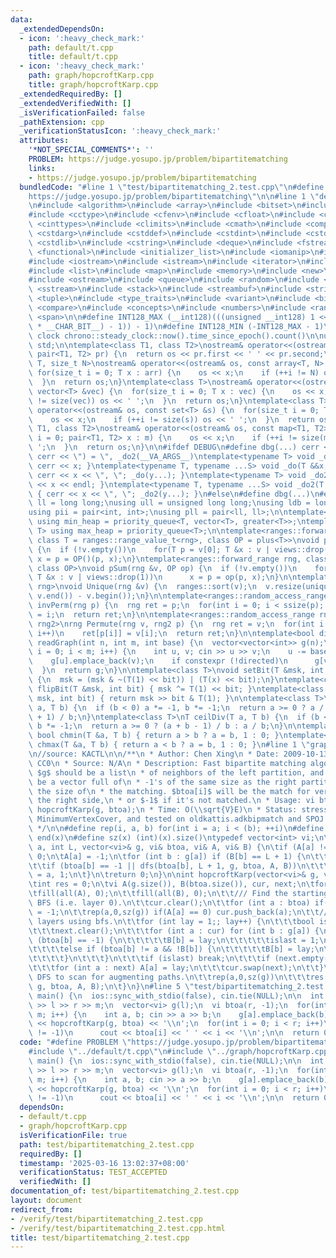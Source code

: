 ```yaml
---
data:
  _extendedDependsOn:
  - icon: ':heavy_check_mark:'
    path: default/t.cpp
    title: default/t.cpp
  - icon: ':heavy_check_mark:'
    path: graph/hopcroftKarp.cpp
    title: graph/hopcroftKarp.cpp
  _extendedRequiredBy: []
  _extendedVerifiedWith: []
  _isVerificationFailed: false
  _pathExtension: cpp
  _verificationStatusIcon: ':heavy_check_mark:'
  attributes:
    '*NOT_SPECIAL_COMMENTS*': ''
    PROBLEM: https://judge.yosupo.jp/problem/bipartitematching
    links:
    - https://judge.yosupo.jp/problem/bipartitematching
  bundledCode: "#line 1 \"test/bipartitematching_2.test.cpp\"\n#define PROBLEM \"\
    https://judge.yosupo.jp/problem/bipartitematching\"\n\n#line 1 \"default/t.cpp\"\
    \n#include <algorithm>\n#include <array>\n#include <bitset>\n#include <cassert>\n\
    #include <cctype>\n#include <cfenv>\n#include <cfloat>\n#include <chrono>\n#include\
    \ <cinttypes>\n#include <climits>\n#include <cmath>\n#include <complex>\n#include\
    \ <cstdarg>\n#include <cstddef>\n#include <cstdint>\n#include <cstdio>\n#include\
    \ <cstdlib>\n#include <cstring>\n#include <deque>\n#include <fstream>\n#include\
    \ <functional>\n#include <initializer_list>\n#include <iomanip>\n#include <ios>\n\
    #include <iostream>\n#include <istream>\n#include <iterator>\n#include <limits>\n\
    #include <list>\n#include <map>\n#include <memory>\n#include <new>\n#include <numeric>\n\
    #include <ostream>\n#include <queue>\n#include <random>\n#include <set>\n#include\
    \ <sstream>\n#include <stack>\n#include <streambuf>\n#include <string>\n#include\
    \ <tuple>\n#include <type_traits>\n#include <variant>\n#include <bit>\n#include\
    \ <compare>\n#include <concepts>\n#include <numbers>\n#include <ranges>\n#include\
    \ <span>\n\n#define INT128_MAX (__int128)(((unsigned __int128) 1 << ((sizeof(__int128)\
    \ * __CHAR_BIT__) - 1)) - 1)\n#define INT128_MIN (-INT128_MAX - 1)\n\n#define\
    \ clock chrono::steady_clock::now().time_since_epoch().count()\n\nusing namespace\
    \ std;\n\ntemplate<class T1, class T2>\nostream& operator<<(ostream& os, const\
    \ pair<T1, T2> pr) {\n  return os << pr.first << ' ' << pr.second;\n}\ntemplate<class\
    \ T, size_t N>\nostream& operator<<(ostream& os, const array<T, N> &arr) {\n \
    \ for(size_t i = 0; T x : arr) {\n    os << x;\n    if (++i != N) os << ' ';\n\
    \  }\n  return os;\n}\ntemplate<class T>\nostream& operator<<(ostream& os, const\
    \ vector<T> &vec) {\n  for(size_t i = 0; T x : vec) {\n    os << x;\n    if (++i\
    \ != size(vec)) os << ' ';\n  }\n  return os;\n}\ntemplate<class T>\nostream&\
    \ operator<<(ostream& os, const set<T> &s) {\n  for(size_t i = 0; T x : s) {\n\
    \    os << x;\n    if (++i != size(s)) os << ' ';\n  }\n  return os;\n}\ntemplate<class\
    \ T1, class T2>\nostream& operator<<(ostream& os, const map<T1, T2> &m) {\n  for(size_t\
    \ i = 0; pair<T1, T2> x : m) {\n    os << x;\n    if (++i != size(m)) os << '\
    \ ';\n  }\n  return os;\n}\n\n#ifdef DEBUG\n#define dbg(...) cerr << '(', _do(#__VA_ARGS__),\
    \ cerr << \") = \", _do2(__VA_ARGS__)\ntemplate<typename T> void _do(T &&x) {\
    \ cerr << x; }\ntemplate<typename T, typename ...S> void _do(T &&x, S&&...y) {\
    \ cerr << x << \", \"; _do(y...); }\ntemplate<typename T> void _do2(T &&x) { cerr\
    \ << x << endl; }\ntemplate<typename T, typename ...S> void _do2(T &&x, S&&...y)\
    \ { cerr << x << \", \"; _do2(y...); }\n#else\n#define dbg(...)\n#endif\n\nusing\
    \ ll = long long;\nusing ull = unsigned long long;\nusing ldb = long double;\n\
    using pii = pair<int, int>;\nusing pll = pair<ll, ll>;\n\ntemplate<typename T>\
    \ using min_heap = priority_queue<T, vector<T>, greater<T>>;\ntemplate<typename\
    \ T> using max_heap = priority_queue<T>;\n\ntemplate<ranges::forward_range rng,\
    \ class T = ranges::range_value_t<rng>, class OP = plus<T>>\nvoid pSum(rng &v)\
    \ {\n  if (!v.empty())\n    for(T p = v[0]; T &x : v | views::drop(1))\n     \
    \ x = p = OP()(p, x);\n}\ntemplate<ranges::forward_range rng, class T = ranges::range_value_t<rng>,\
    \ class OP>\nvoid pSum(rng &v, OP op) {\n  if (!v.empty())\n    for(T p = v[0];\
    \ T &x : v | views::drop(1))\n      x = p = op(p, x);\n}\n\ntemplate<ranges::forward_range\
    \ rng>\nvoid Unique(rng &v) {\n  ranges::sort(v);\n  v.resize(unique(v.begin(),\
    \ v.end()) - v.begin());\n}\n\ntemplate<ranges::random_access_range rng>\nrng\
    \ invPerm(rng p) {\n  rng ret = p;\n  for(int i = 0; i < ssize(p); i++)\n    ret[p[i]]\
    \ = i;\n  return ret;\n}\n\ntemplate<ranges::random_access_range rng, ranges::random_access_range\
    \ rng2>\nrng Permute(rng v, rng2 p) {\n  rng ret = v;\n  for(int i = 0; i < ssize(p);\
    \ i++)\n    ret[p[i]] = v[i];\n  return ret;\n}\n\ntemplate<bool directed>\nvector<vector<int>>\
    \ readGraph(int n, int m, int base) {\n  vector<vector<int>> g(n);\n  for(int\
    \ i = 0; i < m; i++) {\n    int u, v; cin >> u >> v;\n    u -= base, v -= base;\n\
    \    g[u].emplace_back(v);\n    if constexpr (!directed)\n      g[v].emplace_back(u);\n\
    \  }\n  return g;\n}\n\ntemplate<class T>\nvoid setBit(T &msk, int bit, bool x)\
    \ {\n  msk = (msk & ~(T(1) << bit)) | (T(x) << bit);\n}\ntemplate<class T> void\
    \ flipBit(T &msk, int bit) { msk ^= T(1) << bit; }\ntemplate<class T> bool getBit(T\
    \ msk, int bit) { return msk >> bit & T(1); }\n\ntemplate<class T>\nT floorDiv(T\
    \ a, T b) {\n  if (b < 0) a *= -1, b *= -1;\n  return a >= 0 ? a / b : (a - b\
    \ + 1) / b;\n}\ntemplate<class T>\nT ceilDiv(T a, T b) {\n  if (b < 0) a *= -1,\
    \ b *= -1;\n  return a >= 0 ? (a + b - 1) / b : a / b;\n}\n\ntemplate<class T>\
    \ bool chmin(T &a, T b) { return a > b ? a = b, 1 : 0; }\ntemplate<class T> bool\
    \ chmax(T &a, T b) { return a < b ? a = b, 1 : 0; }\n#line 1 \"graph/hopcroftKarp.cpp\"\
    \n//source: KACTL\n\n/**\n * Author: Chen Xing\n * Date: 2009-10-13\n * License:\
    \ CC0\n * Source: N/A\n * Description: Fast bipartite matching algorithm. Graph\
    \ $g$ should be a list\n * of neighbors of the left partition, and $btoa$ should\
    \ be a vector full of\n * -1's of the same size as the right partition. Returns\
    \ the size of\n * the matching. $btoa[i]$ will be the match for vertex $i$ on\
    \ the right side,\n * or $-1$ if it's not matched.\n * Usage: vi btoa(m, -1);\
    \ hopcroftKarp(g, btoa);\n * Time: O(\\sqrt{V}E)\n * Status: stress-tested by\
    \ MinimumVertexCover, and tested on oldkattis.adkbipmatch and SPOJ:MATCHING\n\
    \ */\n\n#define rep(i, a, b) for(int i = a; i < (b); ++i)\n#define all(x) begin(x),\
    \ end(x)\n#define sz(x) (int)(x).size()\ntypedef vector<int> vi;\n\nbool dfs(int\
    \ a, int L, vector<vi>& g, vi& btoa, vi& A, vi& B) {\n\tif (A[a] != L) return\
    \ 0;\n\tA[a] = -1;\n\tfor (int b : g[a]) if (B[b] == L + 1) {\n\t\tB[b] = 0;\n\
    \t\tif (btoa[b] == -1 || dfs(btoa[b], L + 1, g, btoa, A, B))\n\t\t\treturn btoa[b]\
    \ = a, 1;\n\t}\n\treturn 0;\n}\n\nint hopcroftKarp(vector<vi>& g, vi& btoa) {\n\
    \tint res = 0;\n\tvi A(g.size()), B(btoa.size()), cur, next;\n\tfor (;;) {\n\t\
    \tfill(all(A), 0);\n\t\tfill(all(B), 0);\n\t\t/// Find the starting nodes for\
    \ BFS (i.e. layer 0).\n\t\tcur.clear();\n\t\tfor (int a : btoa) if(a != -1) A[a]\
    \ = -1;\n\t\trep(a,0,sz(g)) if(A[a] == 0) cur.push_back(a);\n\t\t/// Find all\
    \ layers using bfs.\n\t\tfor (int lay = 1;; lay++) {\n\t\t\tbool islast = 0;\n\
    \t\t\tnext.clear();\n\t\t\tfor (int a : cur) for (int b : g[a]) {\n\t\t\t\tif\
    \ (btoa[b] == -1) {\n\t\t\t\t\tB[b] = lay;\n\t\t\t\t\tislast = 1;\n\t\t\t\t}\n\
    \t\t\t\telse if (btoa[b] != a && !B[b]) {\n\t\t\t\t\tB[b] = lay;\n\t\t\t\t\tnext.push_back(btoa[b]);\n\
    \t\t\t\t}\n\t\t\t}\n\t\t\tif (islast) break;\n\t\t\tif (next.empty()) return res;\n\
    \t\t\tfor (int a : next) A[a] = lay;\n\t\t\tcur.swap(next);\n\t\t}\n\t\t/// Use\
    \ DFS to scan for augmenting paths.\n\t\trep(a,0,sz(g))\n\t\t\tres += dfs(a, 0,\
    \ g, btoa, A, B);\n\t}\n}\n#line 5 \"test/bipartitematching_2.test.cpp\"\n\nsigned\
    \ main() {\n  ios::sync_with_stdio(false), cin.tie(NULL);\n\n  int l, r, m; cin\
    \ >> l >> r >> m;\n  vector<vi> g(l);\n  vi btoa(r, -1);\n  for(int i = 0; i <\
    \ m; i++) {\n    int a, b; cin >> a >> b;\n    g[a].emplace_back(b);\n  }\n  cout\
    \ << hopcroftKarp(g, btoa) << '\\n';\n  for(int i = 0; i < r; i++)\n    if (btoa[i]\
    \ != -1)\n      cout << btoa[i] << ' ' << i << '\\n';\n\n  return 0;\n}\n\n"
  code: "#define PROBLEM \"https://judge.yosupo.jp/problem/bipartitematching\"\n\n\
    #include \"../default/t.cpp\"\n#include \"../graph/hopcroftKarp.cpp\"\n\nsigned\
    \ main() {\n  ios::sync_with_stdio(false), cin.tie(NULL);\n\n  int l, r, m; cin\
    \ >> l >> r >> m;\n  vector<vi> g(l);\n  vi btoa(r, -1);\n  for(int i = 0; i <\
    \ m; i++) {\n    int a, b; cin >> a >> b;\n    g[a].emplace_back(b);\n  }\n  cout\
    \ << hopcroftKarp(g, btoa) << '\\n';\n  for(int i = 0; i < r; i++)\n    if (btoa[i]\
    \ != -1)\n      cout << btoa[i] << ' ' << i << '\\n';\n\n  return 0;\n}\n\n"
  dependsOn:
  - default/t.cpp
  - graph/hopcroftKarp.cpp
  isVerificationFile: true
  path: test/bipartitematching_2.test.cpp
  requiredBy: []
  timestamp: '2025-03-16 13:02:37+08:00'
  verificationStatus: TEST_ACCEPTED
  verifiedWith: []
documentation_of: test/bipartitematching_2.test.cpp
layout: document
redirect_from:
- /verify/test/bipartitematching_2.test.cpp
- /verify/test/bipartitematching_2.test.cpp.html
title: test/bipartitematching_2.test.cpp
---
```

